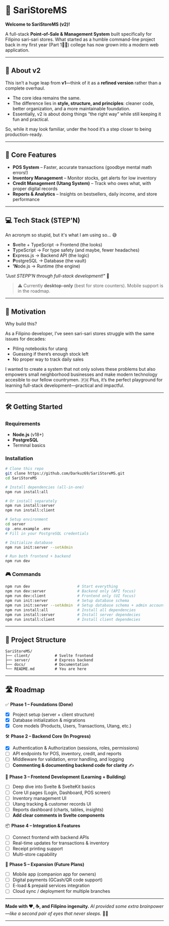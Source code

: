 # 🏪 SariStoreMS

**Welcome to SariStoreMS (v2)!**

A full-stack **Point-of-Sale & Management System** built specifically for Filipino sari-sari stores.
What started as a humble command-line project back in my first year (Part 1🤷‍♂️) college has now grown into a modern web application.

---

## 🔄 About v2

This isn’t a huge leap from **v1**—think of it as a **refined version** rather than a complete overhaul.

* The core idea remains the same.
* The difference lies in **style, structure, and principles**: cleaner code, better organization, and a more maintainable foundation.
* Essentially, v2 is about doing things “the right way” while still keeping it fun and practical.

So, while it may look familiar, under the hood it’s a step closer to being production-ready.

---

## 🎯 Core Features

* **POS System** – Faster, accurate transactions (goodbye mental math errors!)
* **Inventory Management** – Monitor stocks, get alerts for low inventory
* **Credit Management (Utang System)** – Track who owes what, with proper digital records
* **Reports & Analytics** – Insights on bestsellers, daily income, and store performance

---

## 💻 Tech Stack (STEP'N)

An acronym so stupid, but it's what I am using so... 😅

* **S**velte + TypeScript → Frontend (the looks)
* **T**ypeScript → For type safety (and maybe, fewer headaches)
* **E**xpress.js → Backend API (the logic)
* **P**ostgreSQL → Database (the vault)
* **'N**ode.js → Runtime (the engine)

*"Just STEPP’N through full-stack development!"* 🕺

> ⚠️ Currently **desktop-only** (best for store counters). Mobile support is in the roadmap.

---

## 🚀 Motivation

Why build this?

As a Filipino developer, I’ve seen sari-sari stores struggle with the same issues for decades:

* Piling notebooks for utang
* Guessing if there’s enough stock left
* No proper way to track daily sales

I wanted to create a system that not only solves these problems but also empowers small neighborhood businesses and make modern technology accesible to our fellow countrymen. 🇵🇭
Plus, it’s the perfect playground for learning full-stack development—practical and impactful.

---

## 🛠 Getting Started

### Requirements

* **Node.js** (v18+)
* **PostgreSQL**
* Terminal basics

### Installation

```bash
# Clone this repo
git clone https://github.com/Darkuz69/SariStoreMS.git
cd SariStoreMS

# Install dependencies (all-in-one)
npm run install:all

# Or install separately
npm run install:server
npm run install:client

# Setup environment
cd server
cp .env.example .env
# Fill in your PostgreSQL credentials

# Initialize database
npm run init:server --setAdmin

# Run both frontend + backend
npm run dev
```

### 🎮 Commands

```bash
npm run dev                     # Start everything
npm run dev:server              # Backend only (API focus)
npm run dev:client              # Frontend only (UI focus)
npm run init:server             # Setup database schema
npm run init:server --setAdmin  # Setup database schema + admin account (Must be run once)
npm run install:all             # Install all dependencies
npm run install:server          # Install server dependecies
npm run install:client          # Install client dependecies
```

---

## 📂 Project Structure

```
SariStoreMS/
├── client/           # Svelte frontend
├── server/           # Express backend
├── docs/             # Documentation
└── README.md         # You are here
```

---

## 🛣 Roadmap

✅ **Phase 1 – Foundations (Done)**

* [x] Project setup (server + client structure)
* [x] Database initialization & migrations
* [x] Core models (Products, Users, Transactions, Utang, etc.)

🛠 **Phase 2 – Backend Core (In Progress)**

* [X] Authentication & Authorization (sessions, roles, permissions)
* [ ] API endpoints for POS, inventory, credit, and reports
* [ ] Middleware for validation, error handling, and logging
* [ ] **Commenting & documenting backend code for clarity** ✍️

🎨 **Phase 3 – Frontend Development (Learning + Building)**

* [ ] Deep dive into Svelte & SvelteKit basics
* [ ] Core UI pages (Login, Dashboard, POS screen)
* [ ] Inventory management UI
* [ ] Utang tracking & customer records UI
* [ ] Reports dashboard (charts, tables, insights)
* [ ] **Add clear comments in Svelte components**

📦 **Phase 4 – Integration & Features**

* [ ] Connect frontend with backend APIs
* [ ] Real-time updates for transactions & inventory
* [ ] Receipt printing support
* [ ] Multi-store capability

📱 **Phase 5 – Expansion (Future Plans)**

* [ ] Mobile app (companion app for owners)
* [ ] Digital payments (GCash/QR code support)
* [ ] E-load & prepaid services integration
* [ ] Cloud sync / deployment for multiple branches

---

**Made with ❤️, ☕, and Filipino ingenuity.**
*AI provided some extra brainpower—like a second pair of eyes that never sleeps.* 🤖✨

---
